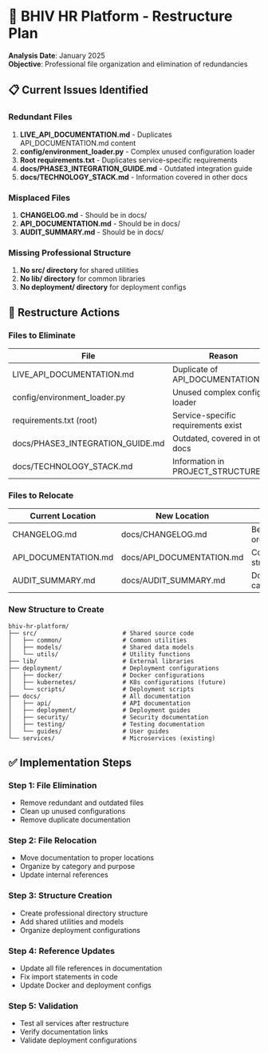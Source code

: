 # 🔄 BHIV HR Platform - Restructure Plan

**Analysis Date**: January 2025  
**Objective**: Professional file organization and elimination of redundancies

## 📋 Current Issues Identified

### **Redundant Files**
1. **LIVE_API_DOCUMENTATION.md** - Duplicates API_DOCUMENTATION.md content
2. **config/environment_loader.py** - Complex unused configuration loader
3. **Root requirements.txt** - Duplicates service-specific requirements
4. **docs/PHASE3_INTEGRATION_GUIDE.md** - Outdated integration guide
5. **docs/TECHNOLOGY_STACK.md** - Information covered in other docs

### **Misplaced Files**
1. **CHANGELOG.md** - Should be in docs/
2. **API_DOCUMENTATION.md** - Should be in docs/
3. **AUDIT_SUMMARY.md** - Should be in docs/

### **Missing Professional Structure**
1. **No src/ directory** for shared utilities
2. **No lib/ directory** for common libraries  
3. **No deployment/ directory** for deployment configs

## 🎯 Restructure Actions

### **Files to Eliminate**
| File | Reason | Action |
|------|--------|--------|
| LIVE_API_DOCUMENTATION.md | Duplicate of API_DOCUMENTATION.md | DELETE |
| config/environment_loader.py | Unused complex config loader | DELETE |
| requirements.txt (root) | Service-specific requirements exist | DELETE |
| docs/PHASE3_INTEGRATION_GUIDE.md | Outdated, covered in other docs | DELETE |
| docs/TECHNOLOGY_STACK.md | Information in PROJECT_STRUCTURE.md | DELETE |

### **Files to Relocate**
| Current Location | New Location | Reason |
|------------------|--------------|--------|
| CHANGELOG.md | docs/CHANGELOG.md | Better organization |
| API_DOCUMENTATION.md | docs/API_DOCUMENTATION.md | Consistent structure |
| AUDIT_SUMMARY.md | docs/AUDIT_SUMMARY.md | Documentation category |

### **New Structure to Create**
```
bhiv-hr-platform/
├── src/                        # Shared source code
│   ├── common/                 # Common utilities
│   ├── models/                 # Shared data models
│   └── utils/                  # Utility functions
├── lib/                        # External libraries
├── deployment/                 # Deployment configurations
│   ├── docker/                 # Docker configurations
│   ├── kubernetes/             # K8s configurations (future)
│   └── scripts/                # Deployment scripts
├── docs/                       # All documentation
│   ├── api/                    # API documentation
│   ├── deployment/             # Deployment guides
│   ├── security/               # Security documentation
│   ├── testing/                # Testing documentation
│   └── guides/                 # User guides
└── services/                   # Microservices (existing)
```

## ✅ Implementation Steps

### **Step 1: File Elimination**
- Remove redundant and outdated files
- Clean up unused configurations
- Remove duplicate documentation

### **Step 2: File Relocation**
- Move documentation to proper locations
- Organize by category and purpose
- Update internal references

### **Step 3: Structure Creation**
- Create professional directory structure
- Add shared utilities and models
- Organize deployment configurations

### **Step 4: Reference Updates**
- Update all file references in documentation
- Fix import statements in code
- Update Docker and deployment configs

### **Step 5: Validation**
- Test all services after restructure
- Verify documentation links
- Validate deployment configurations